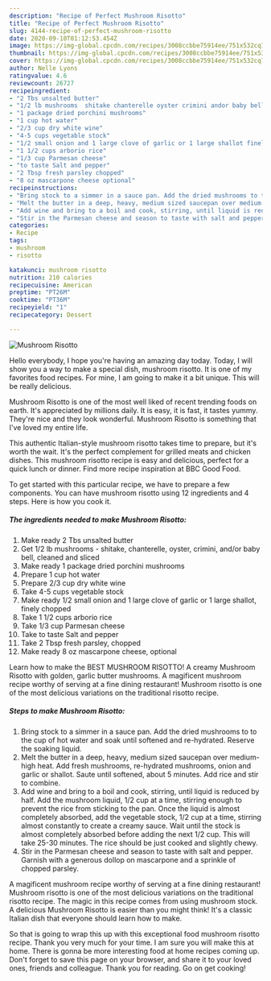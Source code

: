 ```yaml
---
description: "Recipe of Perfect Mushroom Risotto"
title: "Recipe of Perfect Mushroom Risotto"
slug: 4144-recipe-of-perfect-mushroom-risotto
date: 2020-09-10T01:12:53.454Z
image: https://img-global.cpcdn.com/recipes/3008ccbbe75914ee/751x532cq70/mushroom-risotto-recipe-main-photo.jpg
thumbnail: https://img-global.cpcdn.com/recipes/3008ccbbe75914ee/751x532cq70/mushroom-risotto-recipe-main-photo.jpg
cover: https://img-global.cpcdn.com/recipes/3008ccbbe75914ee/751x532cq70/mushroom-risotto-recipe-main-photo.jpg
author: Nelle Lyons
ratingvalue: 4.6
reviewcount: 26727
recipeingredient:
- "2 Tbs unsalted butter"
- "1/2 lb mushrooms  shitake chanterelle oyster crimini andor baby bell cleaned and sliced"
- "1 package dried porchini mushrooms"
- "1 cup hot water"
- "2/3 cup dry white wine"
- "4-5 cups vegetable stock"
- "1/2 small onion and 1 large clove of garlic or 1 large shallot finely chopped"
- "1 1/2 cups arborio rice"
- "1/3 cup Parmesan cheese"
- "to taste Salt and pepper"
- "2 Tbsp fresh parsley chopped"
- "8 oz mascarpone cheese optional"
recipeinstructions:
- "Bring stock to a simmer in a sauce pan. Add the dried mushrooms to to the cup of hot water and soak until softened and re-hydrated. Reserve the soaking liquid."
- "Melt the butter in a deep, heavy, medium sized saucepan over medium-high heat. Add fresh mushrooms, re-hydrated mushrooms, onion and garlic or shallot. Saute until softened, about 5 minutes. Add rice and stir to combine."
- "Add wine and bring to a boil and cook, stirring, until liquid is reduced by half. Add the mushroom liquid, 1/2 cup at a time, stirring enough to prevent the rice from sticking to the pan. Once the liquid is almost completely absorbed, add the vegetable stock, 1/2 cup at a time, stirring almost constantly to create a creamy sauce. Wait until the stock is almost completely absorbed before adding the next 1/2 cup. This will take 25-30 minutes. The rice should be just cooked and slightly chewy."
- "Stir in the Parmesan cheese and season to taste with salt and pepper. Garnish with a generous dollop on mascarpone and a sprinkle of chopped parsley."
categories:
- Recipe
tags:
- mushroom
- risotto

katakunci: mushroom risotto 
nutrition: 210 calories
recipecuisine: American
preptime: "PT26M"
cooktime: "PT36M"
recipeyield: "1"
recipecategory: Dessert

---
```



![Mushroom Risotto](https://img-global.cpcdn.com/recipes/3008ccbbe75914ee/751x532cq70/mushroom-risotto-recipe-main-photo.jpg)

Hello everybody, I hope you're having an amazing day today. Today, I will show you a way to make a special dish, mushroom risotto. It is one of my favorites food recipes. For mine, I am going to make it a bit unique. This will be really delicious.

Mushroom Risotto is one of the most well liked of recent trending foods on earth. It's appreciated by millions daily. It is easy, it is fast, it tastes yummy. They're nice and they look wonderful. Mushroom Risotto is something that I've loved my entire life.

This authentic Italian-style mushroom risotto takes time to prepare, but it&#39;s worth the wait. It&#39;s the perfect complement for grilled meats and chicken dishes. This mushroom risotto recipe is easy and delicious, perfect for a quick lunch or dinner. Find more recipe inspiration at BBC Good Food.


To get started with this particular recipe, we have to prepare a few components. You can have mushroom risotto using 12 ingredients and 4 steps. Here is how you cook it.

<!--inarticleads1-->

##### The ingredients needed to make Mushroom Risotto:

1. Make ready 2 Tbs unsalted butter
1. Get 1/2 lb mushrooms - shitake, chanterelle, oyster, crimini, and/or baby bell, cleaned and sliced
1. Make ready 1 package dried porchini mushrooms
1. Prepare 1 cup hot water
1. Prepare 2/3 cup dry white wine
1. Take 4-5 cups vegetable stock
1. Make ready 1/2 small onion and 1 large clove of garlic or 1 large shallot, finely chopped
1. Take 1 1/2 cups arborio rice
1. Take 1/3 cup Parmesan cheese
1. Take to taste Salt and pepper
1. Take 2 Tbsp fresh parsley, chopped
1. Make ready 8 oz mascarpone cheese, optional


Learn how to make the BEST MUSHROOM RISOTTO! A creamy Mushroom Risotto with golden, garlic butter mushrooms. A magificent mushroom recipe worthy of serving at a fine dining restaurant! Mushroom risotto is one of the most delicious variations on the traditional risotto recipe. 

<!--inarticleads2-->

##### Steps to make Mushroom Risotto:

1. Bring stock to a simmer in a sauce pan. Add the dried mushrooms to to the cup of hot water and soak until softened and re-hydrated. Reserve the soaking liquid.
1. Melt the butter in a deep, heavy, medium sized saucepan over medium-high heat. Add fresh mushrooms, re-hydrated mushrooms, onion and garlic or shallot. Saute until softened, about 5 minutes. Add rice and stir to combine.
1. Add wine and bring to a boil and cook, stirring, until liquid is reduced by half. Add the mushroom liquid, 1/2 cup at a time, stirring enough to prevent the rice from sticking to the pan. Once the liquid is almost completely absorbed, add the vegetable stock, 1/2 cup at a time, stirring almost constantly to create a creamy sauce. Wait until the stock is almost completely absorbed before adding the next 1/2 cup. This will take 25-30 minutes. The rice should be just cooked and slightly chewy.
1. Stir in the Parmesan cheese and season to taste with salt and pepper. Garnish with a generous dollop on mascarpone and a sprinkle of chopped parsley.


A magificent mushroom recipe worthy of serving at a fine dining restaurant! Mushroom risotto is one of the most delicious variations on the traditional risotto recipe. The magic in this recipe comes from using mushroom stock. A delicious Mushroom Risotto is easier than you might think! It&#39;s a classic Italian dish that everyone should learn how to make. 

So that is going to wrap this up with this exceptional food mushroom risotto recipe. Thank you very much for your time. I am sure you will make this at home. There is gonna be more interesting food at home recipes coming up. Don't forget to save this page on your browser, and share it to your loved ones, friends and colleague. Thank you for reading. Go on get cooking!
